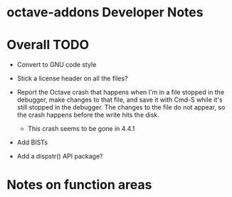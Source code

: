 octave-addons Developer Notes
=============================

# Overall TODO

* Convert to GNU code style
* Stick a license header on all the files?
* Report the Octave crash that happens when I'm in a file stopped in the debugger, make changes to that file, and save it with Cmd-S while it's still stopped in the debugger. The changes to the file do not appear, so the crash happens before the write hits the disk.
  * This crash seems to be gone in 4.4.1
* Add BISTs

* Add a dispstr() API package?

# Notes on function areas


